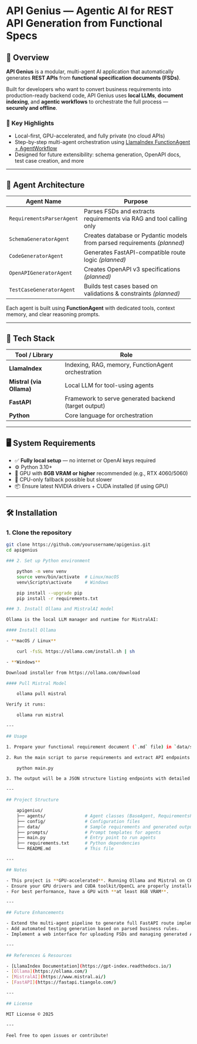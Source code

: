 # API Genius — Agentic AI for REST API Generation from Functional Specs

## 🚀 Overview

**API Genius** is a modular, multi-agent AI application that automatically generates **REST APIs** from **functional specification documents (FSDs)**.

Built for developers who want to convert business requirements into production-ready backend code, API Genius uses **local LLMs**, **document indexing**, and **agentic workflows** to orchestrate the full process — **securely and offline**.

### 🎯 Key Highlights

- Local-first, GPU-accelerated, and fully private (no cloud APIs)
- Step-by-step multi-agent orchestration using [LlamaIndex FunctionAgent + AgentWorkflow](https://docs.llamaindex.ai/en/stable/examples/agents/function_agents/)
- Designed for future extensibility: schema generation, OpenAPI docs, test case creation, and more

---

## 🧠 Agent Architecture

| Agent Name                | Purpose                                                                 |
|---------------------------|-------------------------------------------------------------------------|
| `RequirementsParserAgent` | Parses FSDs and extracts requirements via RAG and tool calling only     |
| `SchemaGeneratorAgent`    | Creates database or Pydantic models from parsed requirements *(planned)*|
| `CodeGeneratorAgent`      | Generates FastAPI-compatible route logic *(planned)*                   |
| `OpenAPIGeneratorAgent`   | Creates OpenAPI v3 specifications *(planned)*                           |
| `TestCaseGeneratorAgent`  | Builds test cases based on validations & constraints *(planned)*        |

Each agent is built using **FunctionAgent** with dedicated tools, context memory, and clear reasoning prompts.

---

## 🧱 Tech Stack

| Tool / Library         | Role                                                        |
|------------------------|-------------------------------------------------------------|
| **LlamaIndex**         | Indexing, RAG, memory, FunctionAgent orchestration          |
| **Mistral (via Ollama)** | Local LLM for tool-using agents                             |
| **FastAPI**            | Framework to serve generated backend (target output)        |
| **Python**             | Core language for orchestration                             |

---

## 🖥️ System Requirements

- ✅ **Fully local setup** — no internet or OpenAI keys required
- ⚙️ Python 3.10+
- 🧠 GPU with **8GB VRAM or higher** recommended (e.g., RTX 4060/5060)
- 🐌 CPU-only fallback possible but slower
- 📦 Ensure latest NVIDIA drivers + CUDA installed (if using GPU)

---

## 🛠️ Installation

### 1. Clone the repository

```bash
git clone https://github.com/yourusername/apigenius.git
cd apigenius

### 2. Set up Python environment

    python -m venv venv
    source venv/bin/activate  # Linux/macOS
    venv\Scripts\activate     # Windows

    pip install --upgrade pip
    pip install -r requirements.txt

### 3. Install Ollama and MistralAI model

Ollama is the local LLM manager and runtime for MistralAI:

#### Install Ollama

- **macOS / Linux**

    curl -fsSL https://ollama.com/install.sh | sh

- **Windows**

Download installer from https://ollama.com/download

#### Pull Mistral Model

    ollama pull mistral

Verify it runs:

    ollama run mistral

---

## Usage

1. Prepare your functional requirement document (`.md` file) in `data/sample_requirements/`.

2. Run the main script to parse requirements and extract API endpoints plus business logic:

    python main.py

3. The output will be a JSON structure listing endpoints with detailed business logic extracted from your FSD.

---

## Project Structure

    apigenius/
    ├── agents/               # Agent classes (BaseAgent, RequirementsParserAgent, etc.)
    ├── config/               # Configuration files
    ├── data/                 # Sample requirements and generated outputs
    ├── prompts/              # Prompt templates for agents
    ├── main.py               # Entry point to run agents
    ├── requirements.txt      # Python dependencies
    └── README.md             # This file

---

## Notes

- This project is **GPU-accelerated**. Running Ollama and Mistral on CPU only is possible but will be significantly slower.
- Ensure your GPU drivers and CUDA toolkit/OpenCL are properly installed and compatible with your setup.
- For best performance, have a GPU with **at least 8GB VRAM**.

---

## Future Enhancements

- Extend the multi-agent pipeline to generate full FastAPI route implementations from extracted business logic.
- Add automated testing generation based on parsed business rules.
- Implement a web interface for uploading FSDs and managing generated APIs.

---

## References & Resources

- [LlamaIndex Documentation](https://gpt-index.readthedocs.io/)
- [Ollama](https://ollama.com/)
- [MistralAI](https://www.mistral.ai/)
- [FastAPI](https://fastapi.tiangolo.com/)

---

## License

MIT License © 2025

---

Feel free to open issues or contribute!
